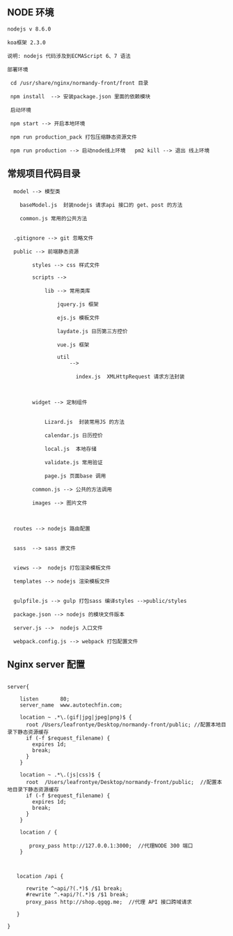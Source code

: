 ##  NODE 环境

    nodejs v 8.6.0

    koa框架 2.3.0

    说明: nodejs 代码涉及到ECMAScript 6、7 语法

    部署环境

     cd /usr/share/nginx/normandy-front/front 目录

     npm install  --> 安装package.json 里面的依赖模块

     启动环境

     npm start --> 开启本地环境

     npm run production_pack 打包压缩静态资源文件

     npm run production --> 启动node线上环境   pm2 kill --> 退出 线上环境


## 常规项目代码目录
```
  model --> 模型类

    baseModel.js  封装nodejs 请求api 接口的 get、post 的方法

    common.js 常用的公共方法


  .gitignore --> git 忽略文件

  public --> 前端静态资源

        styles --> css 样式文件

        scripts -->

            lib --> 常用类库

                jquery.js 框架

                ejs.js 模板文件

                laydate.js 日历第三方控价

                vue.js 框架

                util
                    -->

                      index.js  XMLHttpRequest 请求方法封装



        widget --> 定制组件


            Lizard.js  封装常用JS 的方法

            calendar.js 日历控价

            local.js  本地存储

            validate.js 常用验证

            page.js 页面base 调用

        common.js --> 公共的方法调用

        images --> 图片文件



  routes --> nodejs 路由配置


  sass  --> sass 原文件


  views -->  nodejs 打包渲染模板文件

  templates --> nodejs 渲染模板文件


  gulpfile.js --> gulp 打包sass 编译styles -->public/styles

  package.json --> nodejs 的模块文件版本

  server.js -->  nodejs 入口文件

  webpack.config.js --> webpack 打包配置文件

```

## Nginx server 配置

```

server{

    listen       80;
    server_name  www.autotechfin.com;

    location ~ .*\.(gif|jpg|jpeg|png)$ {
      root /Users/leafrontye/Desktop/normandy-front/public; //配置本地目录下静态资源缓存
      if (-f $request_filename) {
        expires 1d;
        break;
      }
    }

    location ~ .*\.(js|css)$ {
      root  /Users/leafrontye/Desktop/normandy-front/public;  //配置本地目录下静态资源缓存
      if (-f $request_filename) {
        expires 1d;
        break;
      }
    }

    location / {

       proxy_pass http://127.0.0.1:3000;  //代理NODE 300 端口
    }



   location /api {

      rewrite ^~api/?(.*)$ /$1 break;
      #rewrite ^.+api/?(.*)$ /$1 break;
      proxy_pass http://shop.qgqg.me;  //代理 API 接口跨域请求

   }

}

```




